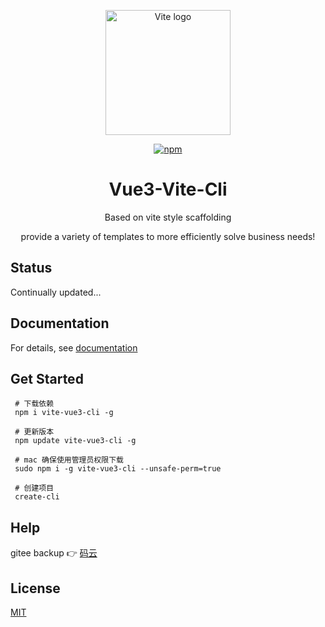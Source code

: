 <p align="center">
      <a href="https://vitejs.dev" target="_blank" rel="noopener noreferrer">
               <img width="200" src="https://vitejs.dev/logo.svg" alt="Vite logo">
      </a>
</p>

<p align="center">
    <a href="https://www.npmjs.com/package/vite-vue3-cli">
        <img src="https://img.shields.io/badge/version-0.0.21-brightgreen.svg" alt="npm">
    </a>
</p>

<h1 align="center">Vue3-Vite-Cli</h1>
<p align="center">Based on vite style scaffolding</p>
<p align="center">provide a variety of templates to more efficiently solve business needs!</p>

## Status 

Continually updated...

## Documentation
For details, see <a href="https://wushijiang.cn/vue3-vite-cli/"> documentation </a>  

## Get Started

```
 # 下载依赖
 npm i vite-vue3-cli -g

 # 更新版本
 npm update vite-vue3-cli -g

 # mac 确保使用管理员权限下载
 sudo npm i -g vite-vue3-cli --unsafe-perm=true 
 
 # 创建项目
 create-cli 
```

## Help
 
 gitee backup 👉 <a href="https://gitee.com/wushijiang13/vue3-vite-cli">码云</a>  

## License

<a href="https://github.com/wushijiang13/vue3-vite-cli/blob/master/LICENSE">MIT</a>
